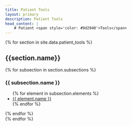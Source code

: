 ```yaml
---
title: Patient Tools
layout: primary
description: Patient Tools
head_content: |
    # Patient <span style='color: #9d2940'>Tools</span>
---
```

<div class="container pb-6">
   {% for section in site.data.patient_tools %}
        <div class="row">
        <h2 class="section-title">{{section.name}}</h2>
            {% for subsection in section.subsections %}
                <div class="col-md-4 mb-2 subsection">
                    <h3>{{ subsection.name }}</h3>
                    <ul>
                    {% for element in subsection.elements %}
                        <li><a href="{{ element.link | relative_url }}" target="_blank">{{ element.name }}</a></li>
                    {% endfor %}
                    </ul>
                 </div>
            {% endfor %}
        </div>
    {% endfor %}
</div>
